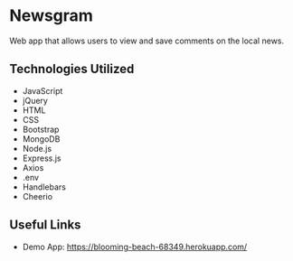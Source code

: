 # Newsgram

Web app that allows users to view and save comments on the local news.

## Technologies Utilized

- JavaScript
- jQuery
- HTML
- CSS
- Bootstrap
- MongoDB
- Node.js
- Express.js
- Axios
- .env
- Handlebars
- Cheerio

## Useful Links

- Demo App: https://blooming-beach-68349.herokuapp.com/
